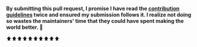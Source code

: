 **By submitting this pull request, I promise I have read the [contribution guidelines](https://github.com/awesome-assistants/list/blob/master/.github/CONTRIBUTING.md) twice and ensured my submission follows it. I realize not doing so wastes the maintainers' time that they could have spent making the world better. 🖖**

⬆⬆⬆⬆⬆⬆⬆⬆⬆⬆
